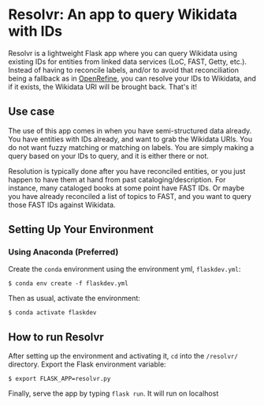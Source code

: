# Resolvr: An app to query Wikidata with IDs

Resolvr is a lightweight Flask app where you can query Wikidata using existing IDs for entities from linked data services (LoC, FAST, Getty, etc.). Instead of having to reconcile labels, and/or to avoid that reconciliation being a fallback as in [OpenRefine](https://github.com/OpenRefine/OpenRefine/wiki/Reconciliation#reconciling-via-unique-identifiers), you can resolve your IDs to Wikidata, and if it exists, the Wikidata URI will be brought back. That's it!  

## Use case

The use of this app comes in when you have semi-structured data already. You have entities with IDs already, and want to grab the Wikidata URIs. You do not want fuzzy matching or matching on labels. You are simply making a query based on your IDs to query, and it is either there or not.   

Resolution is typically done after you have reconciled entities, or you just happen to have them at hand from past cataloging/description. For instance, many cataloged books at some point have FAST IDs. Or maybe you have already reconciled a list of topics to FAST, and you want to query those FAST IDs against Wikidata.    

## Setting Up Your Environment

### Using Anaconda (Preferred)

Create the `conda` environment using the environment yml, `flaskdev.yml`: 
```shell
$ conda env create -f flaskdev.yml
```
Then as usual, activate the environment:  
```shell
$ conda activate flaskdev
```

## How to run Resolvr

After setting up the environment and activating it, `cd` into the `/resolvr/` directory. Export the Flask environment variable: 
```shell
$ export FLASK_APP=resolvr.py
```

Finally, serve the app by typing `flask run`. It will run on localhost

